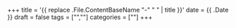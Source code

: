 +++
title = '{{ replace .File.ContentBaseName "-" " " | title }}'
date = {{ .Date }}
draft = false
tags = ["",""]
categories = [""]
+++
